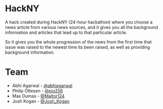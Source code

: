 HackNY
======

A hack created during HackNY (24-hour hackathon) where you choose a news article from various news sources, and it gives you all the background information and articles that lead up to that particular article.

So it gives you the whole progression of the news from the first time that issue was raised to the newest time its been raised, as well as providing background information.

Team
=====
* Abhi Agarwal - [@abhiagarwal](http://twitter.com/abhiagarwal)
* Philip Ottesen - [@pjo256](http://github.com/pjo256)
* Max Dumas - [@Maltor124](http://github.com/Maltor124)
* Josh Kogan - [@Josh_Kogan](http://twitter.com/Josh_Kogan)